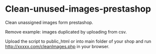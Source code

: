 # Clean-unused-images-prestashop
Clean unassigned images form prestashop.

Remove example: images duplicated by uploading from csv.

Upload the script to public_html or into main folder of your shop and run http://xxxxx.com/cleanImages.php in your browser.
